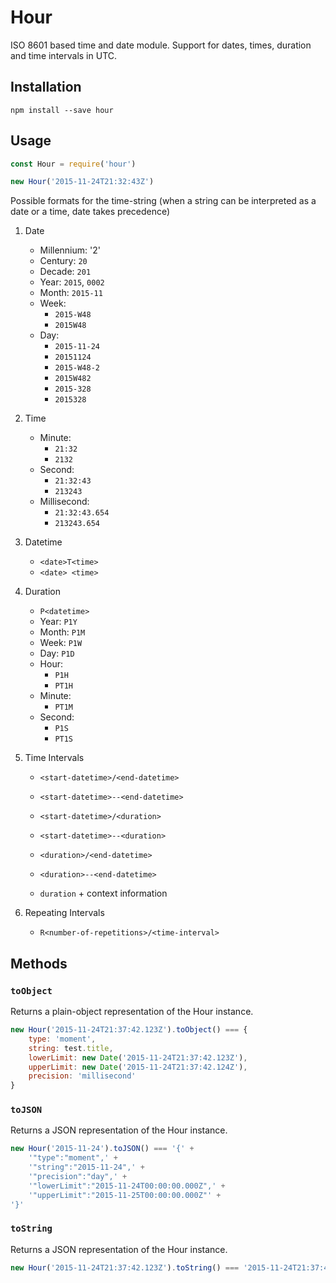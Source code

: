 # Hour

ISO 8601 based time and date module.
Support for dates, times, duration and time intervals in UTC.


## Installation

```shell
npm install --save hour
```


## Usage

```js
const Hour = require('hour')

new Hour('2015-11-24T21:32:43Z')
```

Possible formats for the time-string
(when a string can be interpreted as a date or a time, date takes precedence)

1. Date
	- Millennium: '2'
	- Century: `20`
	- Decade: `201`
	- Year: `2015`, `0002`
	- Month: `2015-11`
	- Week:
		- `2015-W48`
		- `2015W48`
	- Day:
		- `2015-11-24`
		- `20151124`
		- `2015-W48-2`
		- `2015W482`
		- `2015-328`
		- `2015328`

1. Time
	- Minute:
		- `21:32`
		- `2132`
	- Second:
		- `21:32:43`
		- `213243`
	- Millisecond:
		- `21:32:43.654`
		- `213243.654`

1. Datetime
	- `<date>T<time>`
	- `<date> <time>`

1. Duration
	- `P<datetime>`
	- Year: `P1Y`
	- Month: `P1M`
	- Week: `P1W`
	- Day: `P1D`
	- Hour:
		- `P1H`
		- `PT1H`
	- Minute:
		- `PT1M`
	- Second:
		- `P1S`
		- `PT1S`

1. Time Intervals
	- `<start-datetime>/<end-datetime>`
	- `<start-datetime>--<end-datetime>`

	- `<start-datetime>/<duration>`
	- `<start-datetime>--<duration>`

	- `<duration>/<end-datetime>`
	- `<duration>--<end-datetime>`

	- `duration` + context information

1. Repeating Intervals
	- `R<number-of-repetitions>/<time-interval>`


## Methods

### `toObject`

Returns a plain-object representation of the Hour instance.

```js
new Hour('2015-11-24T21:37:42.123Z').toObject() === {
	type: 'moment',
	string: test.title,
	lowerLimit: new Date('2015-11-24T21:37:42.123Z'),
	upperLimit: new Date('2015-11-24T21:37:42.124Z'),
	precision: 'millisecond'
}
```

### `toJSON`

Returns a JSON representation of the Hour instance.

```js
new Hour('2015-11-24').toJSON() === '{' +
	'"type":"moment",' +
	'"string":"2015-11-24",' +
	'"precision":"day",' +
	'"lowerLimit":"2015-11-24T00:00:00.000Z",' +
	'"upperLimit":"2015-11-25T00:00:00.000Z"' +
'}'
```

### `toString`

Returns a JSON representation of the Hour instance.

```js
new Hour('2015-11-24T21:37:42.123Z').toString() === '2015-11-24T21:37:42.123Z'
```
